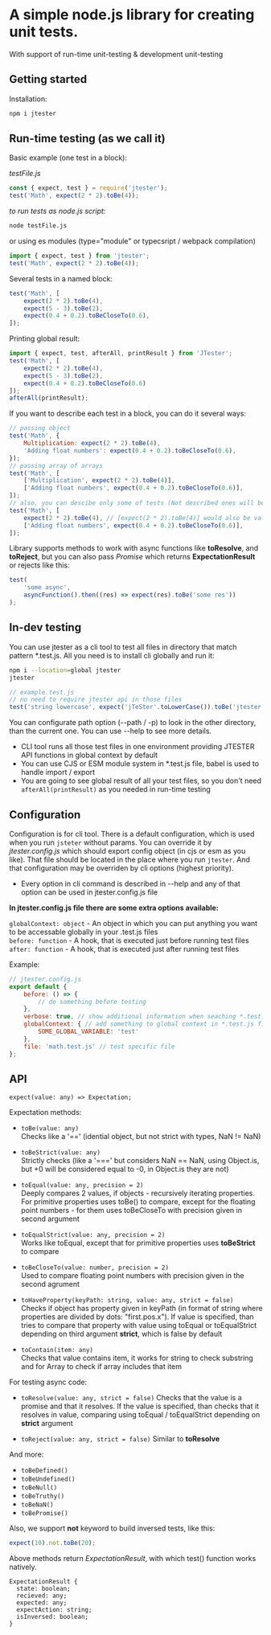 # A simple node.js library for creating unit tests.

With support of run-time unit-testing & development unit-testing

## Getting started

Installation:

```bash
npm i jtester
```

## Run-time testing (as we call it)

Basic example (one test in a block):

_testFile.js_

```js
const { expect, test } = require('jtester');
test('Math', expect(2 * 2).toBe(4));
```

_to run tests as node.js script:_

```bash
node testFile.js
```

or using es modules (type="module" or typecsript / webpack compilation)

```js
import { expect, test } from 'jtester';
test('Math', expect(2 * 2).toBe(4));
```

Several tests in a named block:

```js
test('Math', [
    expect(2 * 2).toBe(4),
    expect(5 - 3).toBe(2),
    expect(0.4 + 0.2).toBeCloseTo(0.6),
]);
```

Printing global result:

```js
import { expect, test, afterAll, printResult } from 'JTester';
test('Math', [
    expect(2 * 2).toBe(4), 
    expect(5 - 3).toBe(2), 
    expect(0.4 + 0.2).toBeCloseTo(0.6)
]);
afterAll(printResult);
```

If you want to describe each test in a block, you can do it several ways:

```js
// passing object
test('Math', {
    Multiplication: expect(2 * 2).toBe(4),
    'Adding float numbers': expect(0.4 + 0.2).toBeCloseTo(0.6),
});
// passing array of arrays
test('Math', [
    ['Multiplication', expect(2 * 2).toBe(4)],
    ['Adding float numbers', expect(0.4 + 0.2).toBeCloseTo(0.6)],
]);
// also, you can descibe only some of tests (Not described ones will be numerated)
test('Math', [
    expect(2 * 2).toBe(4), // [expect(2 * 2).toBe(4)] would also be valid
    ['Adding float numbers', expect(0.4 + 0.2).toBeCloseTo(0.6)],
]);
```

Library supports methods to work with async functions like **toResolve**, and **toReject**, but you can also pass _Promise_ which returns **ExpectationResult** or rejects like this:

```js
test(
    'some async',
    asyncFunction().then((res) => expect(res).toBe('some res'))
);
```

## In-dev testing

You can use jtester as a cli tool to test all files in directory that match pattern \*.test.js.
All you need is to install cli globally and run it:

```bash
npm i --location=global jtester
jtester
```

```js
// example.test.js
// no need to require jtester api in those files
test('string lowercase', expect('jTeSter'.toLowerCase()).toBe('jtester'));
```

You can configurate path option (--path / -p) to look in the other directory, than the current one.
You can use --help to see more details.

-   CLI tool runs all those test files in one environment providing JTESTER API functions in global context by default
-   You can use CJS or ESM module system in \*.test.js file, babel is used to handle import / export
-   You are going to see global result of all your test files, so you don't need `afterAll(printResult)` as you needed in run-time testing

## Configuration

Configuration is for cli tool.
There is a default configuration, which is used when you run `jsteter` without params.
You can override it by _jtester.config.js_ which should export config object (in cjs or esm as you like).
That file should be located in the place where you run `jtester`.
And that configuration may be overriden by cli options (highest priority).

-   Every option in cli command is described in --help and any of that option can be used in jtester.config.js file

**In jtester.config.js file there are some extra options available:**  

`globalContext: object` - An object in which you can put anything you want to be accessable globally in your .test.js files  
`before: function` - A hook, that is executed just before running test files  
`after: function` - A hook, that is executed just after running test files  

Example:  

```js
// jtester.config.js
export default {
    before: () => {
        // do something before testing
    },
    verbose: true, // show additional information when seaching *.test.js files
    globalContext: { // add something to global context in *.test.js files
        SOME_GLOBAL_VARIABLE: 'test'
    },
    file: 'math.test.js' // test specific file
};

```


## API

`expect(value: any) => Expectation;`

Expectation methods:

-   `toBe(value: any)`  
    Checks like a '==' (idential object, but not strict with types, NaN != NaN)

-   `toBeStrict(value: any)`  
    Strictly checks (like a '===' but considers NaN == NaN, using Object.is, but +0 will be considered equal to -0, in Object.is they are not)

-   `toEqual(value: any, precision = 2)`  
    Deeply compares 2 values, if objects - recursively iterating properties. For primitive properties uses toBe() to compare, except for the floating point numbers - for them uses toBeCloseTo with precision given in second argument

-   `toEqualStrict(value: any, precision = 2)`  
    Works like toEqual, except that for primitive properties uses **toBeStrict** to compare

-   `toBeCloseTo(value: number, precision = 2)`  
    Used to compare floating point numbers with precision given in the second agrument

-   `toHaveProperty(keyPath: string, value: any, strict = false)`  
    Checks if object has property given in keyPath (in format of string where properties are divided by dots: "first.pos.x"). If value is specified, than tries to compare that property with value using toEqual or toEqualStrict depending on third argument **strict**, which is false by default

-   `toContain(item: any)`  
    Checks that value contains item, it works for string to check substring and for Array to check if array includes that item

For testing async code:

-   `toResolve(value: any, strict = false)`
    Checks that the value is a promise and that it resolves. If the value is specified, than checks that it resolves in value, comparing using toEqual / toEqualStrict depending on **strict** argument

-   `toReject(value: any, strict = false)`
    Similar to **toResolve**

And more:

-   `toBeDefined()`
-   `toBeUndefined()`
-   `toBeNull()`
-   `toBeTruthy()`
-   `toBeNaN()`
-   `toBePromise()`

Also, we support **not** keyword to build inversed tests, like this:

```js
expect(10).not.toBe(20);
```

Above methods return _ExpectationResult_, with which test() function works natively.

```
ExpectationResult {
  state: boolean;
  recieved: any;
  expected: any;
  expectAction: string;
  isInversed: boolean;
}
```
